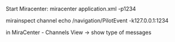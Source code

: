 Start Miracenter:
miracenter application.xml -p1234


mirainspect channel echo /navigation/PilotEvent -k127.0.0.1:1234

in MiraCenter - Channels View -> show type of messages
